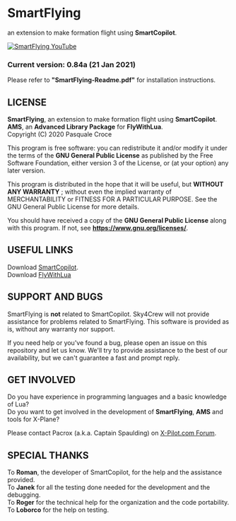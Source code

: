 # SmartFlying
an extension to make formation flight using **SmartCopilot**.

[![SmartFlying YouTube](http://img.youtube.com/vi/bW_JkPfH4wQ/maxresdefault.jpg)](http://www.youtube.com/watch?v=bW_JkPfH4wQ "SmartFlying: Formation Flight for XPlane11 using SmartCopilot.")

### Current version: 0.84a (21 Jan 2021)

Please refer to **"SmartFlying-Readme.pdf"** for installation instructions.

## LICENSE

**SmartFlying**, an extension to make formation flight using **SmartCopilot**.  
**AMS**, an **Advanced Library Package** for **FlyWithLua**.  
Copyright (C) 2020 Pasquale Croce  

This program is free software: you can redistribute it and/or modify
it under the terms of the **GNU General Public License** as published by
the Free Software Foundation, either version 3 of the License, or
(at your option) any later version.

This program is distributed in the hope that it will be useful,
but **WITHOUT ANY WARRANTY** ; without even the implied warranty of
MERCHANTABILITY or FITNESS FOR A PARTICULAR PURPOSE. See the
GNU General Public License for more details.

You should have received a copy of the **GNU General Public License**
along with this program. If not, see **https://www.gnu.org/licenses/**.


## USEFUL LINKS

Download [SmartCopilot](https://sky4crew.com/smartcopilot/).  
Download [FlyWithLua](https://forums.x-plane.org/index.php?/files/file/38445-flywithlua-ng-next-generation-edition-for-x-plane-11-win-lin-mac/)


## SUPPORT AND BUGS

SmartFlying is **not** related to SmartCopilot. Sky4Crew will not provide assistance for problems related to SmartFlying.
This software is provided as is, without any warranty nor support.

If you need help or you've found a bug, please open an issue on this repository and let us know.
We'll try to provide assistance to the best of our availability, but we can't guarantee a fast and prompt reply.


## GET INVOLVED

Do you have experience in programming languages and a basic knowledge of Lua?  
Do you want to get involved in the development of **SmartFlying**, **AMS** and tools for X-Plane?

Please contact Pacrox (a.k.a. Captain Spaulding) on [X-Pilot.com Forum](https://forums.x-pilot.com/profile/63882-captainspaulding/).


## SPECIAL THANKS

To **Roman**, the developer of SmartCopilot, for the help and the assistance provided.  
To **Janek** for all the testing done needed for the development and the debugging.  
To **Roger** for the technical help for the organization and the code portability.  
To **Loborco** for the help on testing.

